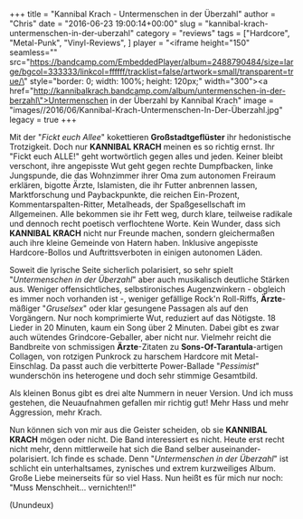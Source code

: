 +++
title = "Kannibal Krach - Untermenschen in der Überzahl"
author = "Chris"
date = "2016-06-23 19:00:14+00:00"
slug = "kannibal-krach-untermenschen-in-der-uberzahl"
category = "reviews"
tags = ["Hardcore", "Metal-Punk", "Vinyl-Reviews", ]
player = "<iframe height=\"150\" seamless=\"\" src=\"https://bandcamp.com/EmbeddedPlayer/album=2488790484/size=large/bgcol=333333/linkcol=ffffff/tracklist=false/artwork=small/transparent=true/\" style=\"border: 0; width: 100%; height: 120px;\" width=\"300\"><a href=\"http://kannibalkrach.bandcamp.com/album/untermenschen-in-der-berzahl\">Untermenschen in der Überzahl by Kannibal Krach</a></iframe>"
image = "images//2016/06/Kannibal-Krach-Untermenschen-In-Der-Überzahl.jpg"
legacy = true
+++

Mit der "_Fickt euch Allee_" kokettieren **Großstadtgeflüster** ihr hedonistische Trotzigkeit. Doch nur **KANNIBAL KRACH** meinen es so richtig ernst. Ihr "Fickt euch ALLE!" geht wortwörtlich gegen alles und jeden. Keiner bleibt verschont, ihre angepisste Wut geht gegen rechte Dumpfbacken, linke Jungspunde, die das Wohnzimmer ihrer Oma zum autonomen Freiraum erklären, bigotte Ärzte, Islamisten, die ihr Futter anbrennen lassen, Marktforschung und Paybackpunkte, die reichen Ein-Prozent, Kommentarspalten-Ritter, Metalheads, der Spaßgesellschaft im Allgemeinen. Alle bekommen sie ihr Fett weg, durch klare, teilweise radikale und dennoch recht poetisch verflochtene Worte. Kein Wunder, dass sich **KANNIBAL KRACH** nicht nur Freunde machen, sondern gleichermaßen auch ihre kleine Gemeinde von Hatern haben. Inklusive angepisste Hardcore-Bollos und Auftrittsverboten in einigen autonomen Läden.

Soweit die lyrische Seite sicherlich polarisiert, so sehr spielt "_Untermenschen in der Überzahl_" aber auch musikalisch deutliche Stärken aus. Weniger offensichtliches, selbstironisches Augenzwinkern - obgleich es immer noch vorhanden ist -, weniger gefällige Rock'n Roll-Riffs, **Ärzte**-mäßiger "_Gruselsex_" oder klar gesungene Passagen als auf den Vorgängern. Nur noch komprimierte Wut, reduziert auf das Nötigste. 18 Lieder in 20 Minuten, kaum ein Song über 2 Minuten. Dabei gibt es zwar auch wütendes Grindcore-Geballer, aber nicht nur. Vielmehr reicht die Bandbreite von schmissigen **Ärzte**-Zitaten zu **Sons-Of-Tarantula**-artigen Collagen, von rotzigen Punkrock zu harschem Hardcore mit Metal-Einschlag. Da passt auch die verbitterte Power-Ballade "_Pessimist_" wunderschön ins heterogene und doch sehr stimmige Gesamtbild.

Als kleinen Bonus gibt es drei alte Nummern in neuer Version. Und ich muss gestehen, die Neuaufnahmen gefallen mir richtig gut! Mehr Hass und mehr Aggression, mehr Krach.

Nun können sich von mir aus die Geister scheiden, ob sie **KANNIBAL KRACH** mögen oder nicht. Die Band interessiert es nicht. Heute erst recht nicht mehr, denn mittlerweile hat sich die Band selber auseinander-polarisiert. Ich finde es schade. Denn "_Untermenschen in der Überzahl_" ist schlicht ein unterhaltsames, zynisches und extrem kurzweiliges Album. Große Liebe meinerseits für so viel Hass. Nun heißt es für mich nur noch: "Muss Menschheit... vernichten!!"

(Unundeux)

